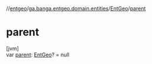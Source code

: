 //[entgeo](../../../index.md)/[ga.banga.entgeo.domain.entities](../index.md)/[EntGeo](index.md)/[parent](parent.md)

# parent

[jvm]\
var [parent](parent.md): [EntGeo](index.md)? = null
